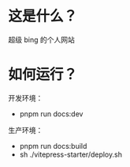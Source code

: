 # 这是什么？

超级 bing 的个人网站

# 如何运行？

开发环境：

- pnpm run docs:dev

生产环境：

- pnpm run docs:build
- sh ./vitepress-starter/deploy.sh
